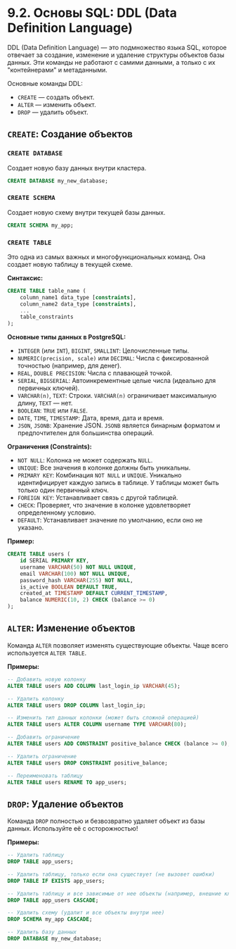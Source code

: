 # 9.2. Основы SQL: DDL (Data Definition Language)

DDL (Data Definition Language) — это подмножество языка SQL, которое отвечает за создание, изменение и удаление структуры объектов базы данных. Эти команды не работают с самими данными, а только с их "контейнерами" и метаданными.

Основные команды DDL:
*   `CREATE` — создать объект.
*   `ALTER` — изменить объект.
*   `DROP` — удалить объект.

## `CREATE`: Создание объектов

### `CREATE DATABASE`
Создает новую базу данных внутри кластера.

```sql
CREATE DATABASE my_new_database;
```

### `CREATE SCHEMA`
Создает новую схему внутри текущей базы данных.

```sql
CREATE SCHEMA my_app;
```

### `CREATE TABLE`
Это одна из самых важных и многофункциональных команд. Она создает новую таблицу в текущей схеме.

**Синтаксис:**
```sql
CREATE TABLE table_name (
    column_name1 data_type [constraints],
    column_name2 data_type [constraints],
    ...
    table_constraints
);
```

**Основные типы данных в PostgreSQL:**
*   `INTEGER` (или `INT`), `BIGINT`, `SMALLINT`: Целочисленные типы.
*   `NUMERIC(precision, scale)` или `DECIMAL`: Числа с фиксированной точностью (например, для денег).
*   `REAL`, `DOUBLE PRECISION`: Числа с плавающей точкой.
*   `SERIAL`, `BIGSERIAL`: Автоинкрементные целые числа (идеально для первичных ключей).
*   `VARCHAR(n)`, `TEXT`: Строки. `VARCHAR(n)` ограничивает максимальную длину, `TEXT` — нет.
*   `BOOLEAN`: `TRUE` или `FALSE`.
*   `DATE`, `TIME`, `TIMESTAMP`: Дата, время, дата и время.
*   `JSON`, `JSONB`: Хранение JSON. `JSONB` является бинарным форматом и предпочтителен для большинства операций.

**Ограничения (Constraints):**
*   `NOT NULL`: Колонка не может содержать `NULL`.
*   `UNIQUE`: Все значения в колонке должны быть уникальны.
*   `PRIMARY KEY`: Комбинация `NOT NULL` и `UNIQUE`. Уникально идентифицирует каждую запись в таблице. У таблицы может быть только один первичный ключ.
*   `FOREIGN KEY`: Устанавливает связь с другой таблицей.
*   `CHECK`: Проверяет, что значение в колонке удовлетворяет определенному условию.
*   `DEFAULT`: Устанавливает значение по умолчанию, если оно не указано.

**Пример:**
```sql
CREATE TABLE users (
    id SERIAL PRIMARY KEY,
    username VARCHAR(50) NOT NULL UNIQUE,
    email VARCHAR(100) NOT NULL UNIQUE,
    password_hash VARCHAR(255) NOT NULL,
    is_active BOOLEAN DEFAULT TRUE,
    created_at TIMESTAMP DEFAULT CURRENT_TIMESTAMP,
    balance NUMERIC(10, 2) CHECK (balance >= 0)
);
```

## `ALTER`: Изменение объектов

Команда `ALTER` позволяет изменять существующие объекты. Чаще всего используется `ALTER TABLE`.

**Примеры:**
```sql
-- Добавить новую колонку
ALTER TABLE users ADD COLUMN last_login_ip VARCHAR(45);

-- Удалить колонку
ALTER TABLE users DROP COLUMN last_login_ip;

-- Изменить тип данных колонки (может быть сложной операцией)
ALTER TABLE users ALTER COLUMN username TYPE VARCHAR(80);

-- Добавить ограничение
ALTER TABLE users ADD CONSTRAINT positive_balance CHECK (balance >= 0);

-- Удалить ограничение
ALTER TABLE users DROP CONSTRAINT positive_balance;

-- Переименовать таблицу
ALTER TABLE users RENAME TO app_users;
```

## `DROP`: Удаление объектов

Команда `DROP` полностью и безвозвратно удаляет объект из базы данных. Используйте её с осторожностью!

**Примеры:**
```sql
-- Удалить таблицу
DROP TABLE app_users;

-- Удалить таблицу, только если она существует (не вызовет ошибки)
DROP TABLE IF EXISTS app_users;

-- Удалить таблицу и все зависимые от нее объекты (например, внешние ключи)
DROP TABLE app_users CASCADE;

-- Удалить схему (удалит и все объекты внутри нее)
DROP SCHEMA my_app CASCADE;

-- Удалить базу данных
DROP DATABASE my_new_database;
``` 